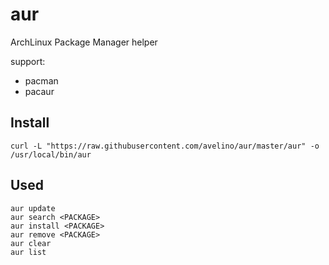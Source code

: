 # aur
ArchLinux Package Manager helper

support:

- pacman
- pacaur


## Install

    curl -L "https://raw.githubusercontent.com/avelino/aur/master/aur" -o /usr/local/bin/aur


## Used

    aur update
	aur search <PACKAGE>
	aur install <PACKAGE>
	aur remove <PACKAGE>
	aur clear
	aur list

